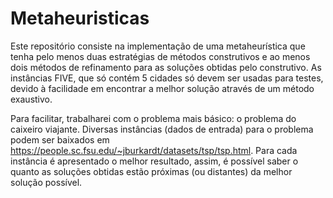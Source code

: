 # Metaheuristicas

Este repositório consiste na implementação de uma metaheurística que tenha pelo menos duas estratégias de métodos construtivos e ao menos dois métodos de refinamento para as soluções obtidas pelo construtivo. As instâncias FIVE, que só contém 5 cidades só devem ser usadas para testes, devido à facilidade em encontrar a melhor solução através de um método exaustivo.

Para facilitar, trabalharei com o problema mais básico: o problema do caixeiro viajante. Diversas instâncias (dados de entrada) para o problema podem ser baixados em <https://people.sc.fsu.edu/~jburkardt/datasets/tsp/tsp.html>. Para cada instância é apresentado o melhor resultado, assim, é possível saber o quanto as soluções obtidas estão próximas (ou distantes) da melhor solução possível.
